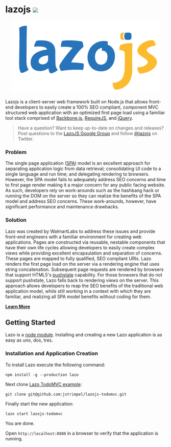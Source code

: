 <h1>
  lazojs
  <a title='Build Status' href="https://travis-ci.org/walmartlabs/lazojs">
    <img src='https://travis-ci.org/walmartlabs/lazojs.svg' />
  </a>
</h1>
<p align="center">
  <img title="lazojs" src='lazojs.png?raw=true' /><br />
</p>

Lazojs is a client-server web framework built on Node.js that allows front-end developers to easily create a
100% SEO compliant, component MVC structured web application with an optimized first page
load using a familiar tool stack comprised of [Backbone.js](http://backbonejs.org/),
[RequireJS](http://requirejs.org/), and [jQuery](http://jquery.com/).

> Have a question? Want to keep up-to-date on changes and releases? Post questions to the [LazoJS Google Group](https://groups.google.com/forum/#!forum/lazojs) and follow [@lazojs](https://twitter.com/lazojs) on Twitter.

### Problem
The single page application ([SPA](http://en.wikipedia.org/wiki/Single-page_application)) model is an excellent
approach for separating application logic from data retrieval; consolidating UI code to a single language and run
time; and delegating rendering to browsers. However, the SPA model fails to adequately address SEO concerns and
time to first page render making it a major concern for any public facing website. As such, developers rely on
work-arounds such as the hashbang hack or running the DOM on the server so they can realize the benefits of the
SPA model and address SEO concerns. These work-arounds, however, have significant performance and maintenance drawbacks.

### Solution
Lazo was created by WalmartLabs to address these issues and provide front-end engineers with a familiar environment for
creating web applications. Pages are constructed via reusable, nestable components that have their own life cycles
allowing developers to easily create complex views while providing excellent encapsulation and separation of concerns.
These pages are mapped to fully qualified, SEO compliant URIs. Lazo renders the first page load on the server via a
rendering engine that uses string concatenation. Subsequent page requests are rendered by browsers that support HTML5's
[pushstate](https://developer.mozilla.org/en-US/docs/Web/Guide/API/DOM/Manipulating_the_browser_history) capability. For those
browsers that do not support pushstate, Lazo falls back to rendering views on the server. This approach allows developers to
reap the SEO benefits of the traditional web application model, while still working in a context with which they are
familiar, and realizing all SPA model benefits without coding for them.

[**Learn More**](https://github.com/walmartlabs/lazojs/wiki/Overview)

## Getting Started
Lazo is a [node module](https://npmjs.org/). Installing and creating a new Lazo application is as easy as uno, dos, tres.

### Installation and Application Creation

To install Lazo execute the following command:

```shell
npm install -g --production lazo
```

Next clone [Lazo TodoMVC example](https://github.com/jstrimpel/lazojs-todomvc):

```shell
git clone git@github.com:jstrimpel/lazojs-todomvc.git
```

Finally start the new application:

```shell
lazo start lazojs-todomvc
```

You are done.

Open `http://localhost:8080` in a browser to verify that the application is running.
